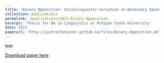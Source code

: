 ```yaml
---
title: "Binary Opposition: Sociolinguistic Variation in Nonbinary Speakers."
collection: publications
permalink: /publications/2021-Binary-Opposition
excerpt: 'Thesis for BA in Linguistics at Mchigan State University'
date: 2021
paperurl: 'http://jackrechsteiner.github.io/files/Binary-Opposition.pdf'
---
```

test

[Download paper here](http://jackrechsteiner.github.io/files/Binary-Opposition.pdf)
